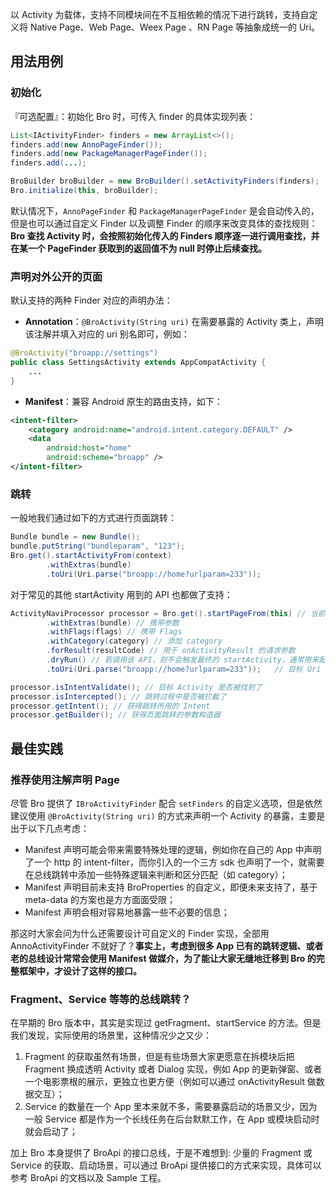 以 Activity 为载体，支持不同模块间在不互相依赖的情况下进行跳转，支持自定义将 Native Page、Web Page、Weex Page 、RN Page 等抽象成统一的 Uri。

## 用法用例

### 初始化

『可选配置』：初始化 Bro 时，可传入 finder 的具体实现列表：

``` java
List<IActivityFinder> finders = new ArrayList<>();
finders.add(new AnnoPageFinder());
finders.add(new PackageManagerPageFinder());
finders.add(...);

BroBuilder broBuilder = new BroBuilder().setActivityFinders(finders);
Bro.initialize(this, broBuilder);        
```

默认情况下，`AnnoPageFinder` 和 `PackageManagerPageFinder` 是会自动传入的，但是也可以通过自定义 Finder 以及调整 Finder 的顺序来改变具体的查找规则： **Bro 查找 Activity 时，会按照初始化传入的 Finders 顺序逐一进行调用查找，并在某一个 PageFinder 获取到的返回值不为 null 时停止后续查找。**


### 声明对外公开的页面

默认支持的两种 Finder 对应的声明办法：

- **Annotation**：`@BroActivity(String uri)` 在需要暴露的 Activity 类上，声明该注解并填入对应的 uri 别名即可，例如：

``` java
@BroActivity("broapp://settings")
public class SettingsActivity extends AppCompatActivity {
    ...
}
```

- **Manifest**：兼容 Android 原生的路由支持，如下：

``` xml
<intent-filter>
    <category android:name="android.intent.category.DEFAULT" />
    <data
        android:host="home"
        android:scheme="broapp" />
</intent-filter>
```

### 跳转

一般地我们通过如下的方式进行页面跳转：

``` java
Bundle bundle = new Bundle();
bundle.putString("bundleparam", "123");
Bro.get().startActivityFrom(context)
        .withExtras(bundle)
        .toUri(Uri.parse("broapp://home?urlparam=233"));
```

对于常见的其他 startActivity 用到的 API 也都做了支持：

``` Java
ActivityNaviProcessor processor = Bro.get().startPageFrom(this) // 当前 Context
        .withExtras(bundle) // 携带参数
        .withFlags(flags) // 携带 Flags
        .withCategory(category) // 添加 category
        .forResult(resultCode) // 用于 onActivityResult 的请求参数  
        .dryRun() // 若调用该 API，则不会触发最终的 startActivity，通常用来配合检查目标页面是否存在（而不想跳转）
        .toUri(Uri.parse("broapp://home?urlparam=233"));   // 目标 Uri

processor.isIntentValidate(); // 目标 Activity 是否被找到了
processor.isIntercepted(); // 跳转过程中是否被拦截了
processor.getIntent(); // 获得跳转所用的 Intent
processor.getBuilder(); // 获得页面跳转的参数构造器               
```


## 最佳实践

### 推荐使用注解声明 Page

尽管 Bro 提供了 `IBroActivityFinder` 配合 `setFinders` 的自定义选项，但是依然建议使用 `@BroActivity(String uri)` 的方式来声明一个 Activity 的暴露，主要是出于以下几点考虑：

- Manifest 声明可能会带来需要特殊处理的逻辑，例如你在自己的 App 中声明了一个 http 的 intent-filter，而你引入的一个三方 sdk 也声明了一个，就需要在总线跳转中添加一些特殊逻辑来判断和区分匹配（如 category）；
- Manifest 声明目前未支持 BroProperties 的自定义，即便未来支持了，基于 meta-data 的方案也是方方面面受限；
- Manifest 声明会相对容易地暴露一些不必要的信息；


那这时大家会问为什么还需要设计可自定义的 Finder 实现，全部用 AnnoActivityFinder 不就好了？**事实上，考虑到很多 App 已有的跳转逻辑、或者老的总线设计常常会使用 Manifest 做媒介，为了能让大家无缝地迁移到 Bro 的完整框架中，才设计了这样的接口。**

### Fragment、Service 等等的总线跳转？

在早期的 Bro 版本中，其实是实现过 getFragment、startService 的方法。但是我们发现，实际使用的场景里，这种情况少之又少：

1. Fragment 的获取虽然有场景，但是有些场景大家更愿意在拆模块后把 Fragment 换成透明 Activity 或者 Dialog 实现，例如 App 的更新弹窗、或者一个电影票根的展示，更独立也更方便（例如可以通过 onActivityResult 做数据交互）；
2. Service 的数量在一个 App 里本来就不多，需要暴露启动的场景又少，因为一般 Service 都是作为一个长线任务在后台默默工作，在 App 或模块启动时就会启动了；

加上 Bro 本身提供了 BroApi 的接口总线，于是不难想到: 少量的 Fragment 或 Service 的获取、启动场景，可以通过 BroApi 提供接口的方式来实现，具体可以参考 BroApi 的文档以及 Sample 工程。


